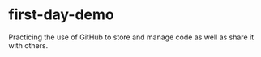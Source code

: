 # first-day-demo
Practicing the use of GitHub to store and manage code as well as share it with others. 
